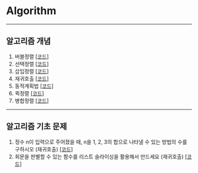 # Algorithm
---
## 알고리즘 개념

1. 버블정렬 [[코드]](https://github.com/kangwongu/Algorithm/blob/main/code/bubblesort.py)
2. 선택정렬 [[코드]](https://github.com/kangwongu/Algorithm/blob/main/code/selection_sort.py)
3. 삽입정렬 [[코드]](https://github.com/kangwongu/Algorithm/blob/main/code/insertion_sort.py)
4. 재귀호출 [[코드]](https://github.com/kangwongu/Algorithm/blob/main/code/recursive_call.py)
5. 동적계획법 [[코드]](https://github.com/kangwongu/Algorithm/blob/main/code/dynamic_programming.py)
6. 퀵정렬 [[코드]](https://github.com/kangwongu/Algorithm/blob/main/code/quick_sort.py)
7. 병합정렬 [[코드]](https://github.com/kangwongu/Algorithm/blob/main/code/merge_sort.py)


---
## 알고리즘 기초 문제

1. 정수 n이 입력으로 주어졌을 때, n을 1, 2, 3의 합으로 나타낼 수 있는 방법의 수를 구하시오 (재귀호출) [[코드]](https://github.com/kangwongu/Algorithm/blob/main/basic_quiz/recursive_call(1).py)
2. 회문을 판별할 수 있는 함수를 리스트 슬라이싱을 활용해서 만드세요 (재귀호출) [[코드]](https://github.com/kangwongu/Algorithm/blob/main/basic_quiz/recursive_call(2).py)


